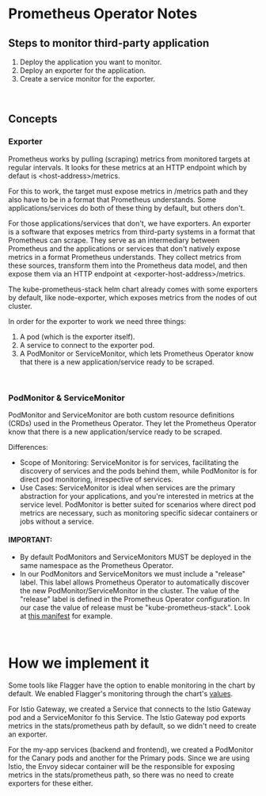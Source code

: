 # Prometheus Operator Notes

## Steps to monitor third-party application 
1. Deploy the application you want to monitor.
2. Deploy an exporter for the application.
3. Create a service monitor for the exporter.

</br>

## Concepts

### Exporter
Prometheus works by pulling (scraping) metrics from monitored targets at regular intervals. It looks for these metrics at an HTTP endpoint which by defaut is <host-address\>/metrics. 

For this to work, the target must expose metrics in /metrics path and they also have to be in a format that Prometheus understands. Some applications/services do both of these thing by default, but others don't.

For those applications/services that don't, we have exporters. An exporter is a software that exposes metrics from third-party systems in a format that Prometheus can scrape. They serve as an intermediary between Prometheus and the applications or services that don't natively expose metrics in a format Prometheus understands. They collect metrics from these sources, transform them into the Prometheus data model, and then expose them via an HTTP endpoint at <exporter-host-address\>/metrics.

The kube-prometheus-stack helm chart already comes with some exporters by default, like node-exporter, which exposes metrics from the nodes of out cluster.

In order for the exporter to work we need three things:
1. A pod (which is the exporter itself).
2. A service to connect to the exporter pod.
3. A PodMonitor or ServiceMonitor, which lets Prometheus Operator know that there is a new application/service ready to be scraped.
</br>

### PodMonitor & ServiceMonitor
PodMonitor and ServiceMonitor are both custom resource definitions (CRDs) used in the Prometheus Operator. They let the Prometheus Operator know that there is a new application/service ready to be scraped.

Differences:
- Scope of Monitoring: ServiceMonitor is for services, facilitating the discovery of services and the pods behind them, while PodMonitor is for direct pod monitoring, irrespective of services.
- Use Cases: ServiceMonitor is ideal when services are the primary abstraction for your applications, and you're interested in metrics at the service level. PodMonitor is better suited for scenarios where direct pod metrics are necessary, such as monitoring specific sidecar containers or jobs without a service.

#### IMPORTANT:
- By default PodMonitors and ServiceMonitors MUST be deployed in the same namespace as the Prometheus Operator.
- In our PodMonitors and ServiceMonitors we must include a "release" label. This label allows Prometheus Operator to automatically discover the new PodMonitor/ServiceMonitor in the cluster. The value of the "release" label is defined in the Prometheus Operator configuration. In our case the value of release must be "kube-prometheus-stack". Look at [this manifest](helm/infra/istio-gateway/templates/custom-templates/servicemonitor.yaml) for example.

</br>

# How we implement it

Some tools like Flagger have the option to enable monitoring in the chart by default. We enabled Flagger's monitoring through the chart's [values](helm/infra/flagger/values-custom.yaml).

For Istio Gateway, we created a Service that connects to the Istio Gateway pod and a ServiceMonitor fo this Service. The Istio Gateway pod exports metrics in the stats/prometheus path by default, so we didn't need to create an exporter.

For the my-app services (backend and frontend), we created a PodMonitor for the Canary pods and another for the Primary pods. Since we are using Istio, the Envoy sidecar container will be the responsible for exposing metrics in the stats/prometheus path, so there was no need to create exporters for these either.
